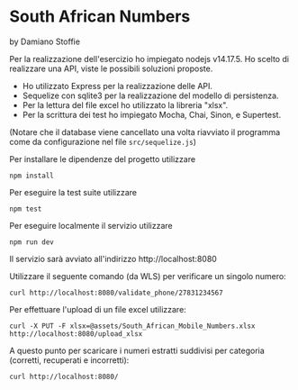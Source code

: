 # South African Numbers
by Damiano Stoffie

Per la realizzazione dell'esercizio ho impiegato nodejs v14.17.5. Ho scelto di realizzare una API, viste le possibili soluzioni proposte.

- Ho utilizzato Express per la realizzazione delle API.
- Sequelize con sqlite3 per la realizzazione del modello di persistenza.
- Per la lettura del file excel ho utilizzato la libreria "xlsx".
- Per la scrittura dei test ho impiegato Mocha, Chai, Sinon, e Supertest.

(Notare che il database viene cancellato una volta riavviato il programma come da configurazione nel file `src/sequelize.js`)

Per installare le dipendenze del progetto utilizzare
```
npm install
```
Per eseguire la test suite utilizzare
```
npm test
```
Per eseguire localmente il servizio utilizzare
```
npm run dev
```
Il servizio sarà avviato all'indirizzo http://localhost:8080

Utilizzare il seguente comando (da WLS) per verificare un singolo numero:
```
curl http://localhost:8080/validate_phone/27831234567
```
Per effettuare l'upload di un file excel utilizzare:
```
curl -X PUT -F xlsx=@assets/South_African_Mobile_Numbers.xlsx http://localhost:8080/upload_xlsx
```
A questo punto per scaricare i numeri estratti suddivisi per categoria (corretti, recuperati e incorretti):
```
curl http://localhost:8080/
```